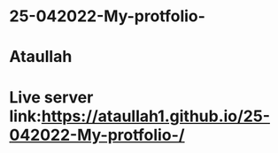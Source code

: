 # 25-042022-My-protfolio-
# Ataullah
# Live server link:https://ataullah1.github.io/25-042022-My-protfolio-/
